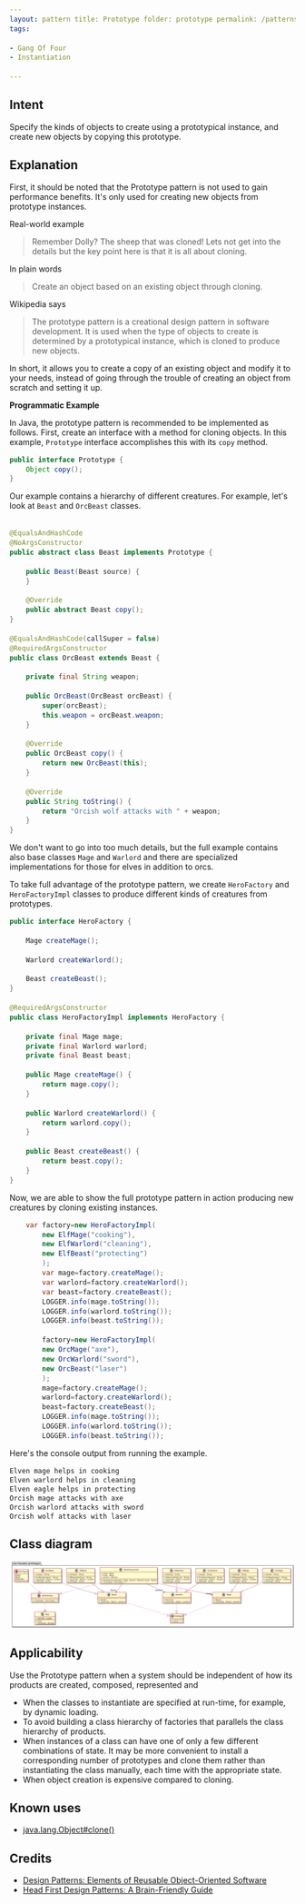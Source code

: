 ```yaml
---
layout: pattern title: Prototype folder: prototype permalink: /patterns/prototype/ categories: Creational language: en
tags:

- Gang Of Four
- Instantiation

---
```


## Intent

Specify the kinds of objects to create using a prototypical instance, and create new objects by copying this prototype.

## Explanation

First, it should be noted that the Prototype pattern is not used to gain performance benefits. It's only used for
creating new objects from prototype instances.

Real-world example

> Remember Dolly? The sheep that was cloned! Lets not get into the details but the key point here is
> that it is all about cloning.

In plain words

> Create an object based on an existing object through cloning.

Wikipedia says

> The prototype pattern is a creational design pattern in software development. It is used when the
> type of objects to create is determined by a prototypical instance, which is cloned to produce new
> objects.

In short, it allows you to create a copy of an existing object and modify it to your needs, instead of going through the
trouble of creating an object from scratch and setting it up.

**Programmatic Example**

In Java, the prototype pattern is recommended to be implemented as follows. First, create an interface with a method for
cloning objects. In this example, `Prototype` interface accomplishes this with its `copy` method.

```java
public interface Prototype {
    Object copy();
}
```

Our example contains a hierarchy of different creatures. For example, let's look at `Beast` and
`OrcBeast` classes.

```java

@EqualsAndHashCode
@NoArgsConstructor
public abstract class Beast implements Prototype {

    public Beast(Beast source) {
    }

    @Override
    public abstract Beast copy();
}

@EqualsAndHashCode(callSuper = false)
@RequiredArgsConstructor
public class OrcBeast extends Beast {

    private final String weapon;

    public OrcBeast(OrcBeast orcBeast) {
        super(orcBeast);
        this.weapon = orcBeast.weapon;
    }

    @Override
    public OrcBeast copy() {
        return new OrcBeast(this);
    }

    @Override
    public String toString() {
        return "Orcish wolf attacks with " + weapon;
    }
}
```

We don't want to go into too much details, but the full example contains also base classes `Mage`
and `Warlord` and there are specialized implementations for those for elves in addition to orcs.

To take full advantage of the prototype pattern, we create `HeroFactory` and `HeroFactoryImpl`
classes to produce different kinds of creatures from prototypes.

```java
public interface HeroFactory {

    Mage createMage();

    Warlord createWarlord();

    Beast createBeast();
}

@RequiredArgsConstructor
public class HeroFactoryImpl implements HeroFactory {

    private final Mage mage;
    private final Warlord warlord;
    private final Beast beast;

    public Mage createMage() {
        return mage.copy();
    }

    public Warlord createWarlord() {
        return warlord.copy();
    }

    public Beast createBeast() {
        return beast.copy();
    }
}
```

Now, we are able to show the full prototype pattern in action producing new creatures by cloning existing instances.

```java
    var factory=new HeroFactoryImpl(
        new ElfMage("cooking"),
        new ElfWarlord("cleaning"),
        new ElfBeast("protecting")
        );
        var mage=factory.createMage();
        var warlord=factory.createWarlord();
        var beast=factory.createBeast();
        LOGGER.info(mage.toString());
        LOGGER.info(warlord.toString());
        LOGGER.info(beast.toString());

        factory=new HeroFactoryImpl(
        new OrcMage("axe"),
        new OrcWarlord("sword"),
        new OrcBeast("laser")
        );
        mage=factory.createMage();
        warlord=factory.createWarlord();
        beast=factory.createBeast();
        LOGGER.info(mage.toString());
        LOGGER.info(warlord.toString());
        LOGGER.info(beast.toString());
```

Here's the console output from running the example.

```
Elven mage helps in cooking
Elven warlord helps in cleaning
Elven eagle helps in protecting
Orcish mage attacks with axe
Orcish warlord attacks with sword
Orcish wolf attacks with laser
```

## Class diagram

![alt text](./etc/prototype.urm.png "Prototype pattern class diagram")

## Applicability

Use the Prototype pattern when a system should be independent of how its products are created, composed, represented and

* When the classes to instantiate are specified at run-time, for example, by dynamic loading.
* To avoid building a class hierarchy of factories that parallels the class hierarchy of products.
* When instances of a class can have one of only a few different combinations of state. It may be more convenient to
  install a corresponding number of prototypes and clone them rather than instantiating the class manually, each time
  with the appropriate state.
* When object creation is expensive compared to cloning.

## Known uses

* [java.lang.Object#clone()](http://docs.oracle.com/javase/8/docs/api/java/lang/Object.html#clone%28%29)

## Credits

* [Design Patterns: Elements of Reusable Object-Oriented Software](https://www.amazon.com/gp/product/0201633612/ref=as_li_tl?ie=UTF8&camp=1789&creative=9325&creativeASIN=0201633612&linkCode=as2&tag=javadesignpat-20&linkId=675d49790ce11db99d90bde47f1aeb59)
* [Head First Design Patterns: A Brain-Friendly Guide](https://www.amazon.com/gp/product/0596007124/ref=as_li_tl?ie=UTF8&camp=1789&creative=9325&creativeASIN=0596007124&linkCode=as2&tag=javadesignpat-20&linkId=6b8b6eea86021af6c8e3cd3fc382cb5b)
